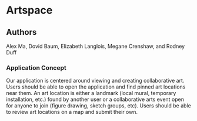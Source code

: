 # Artspace

## Authors
<p> Alex Ma, Dovid Baum, Elizabeth Langlois, Megane Crenshaw, and Rodney Duff </p>

### Application Concept
<p>
Our application is centered around viewing and creating collaborative art. Users should be able to open the application and find pinned art locations near them. An art location is either a landmark (local mural, temporary installation, etc.) found by another user or a collaborative arts event open for anyone to join (figure drawing, sketch groups, etc). Users should be able to review art locations on a map and submit their own.
 </p>
 

